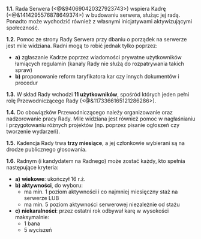**1.1.** Rada Serwera (<@&940690420327923743>) wspiera Kadrę (<@&1414295576878649374>) w budowaniu serwera, służąc jej radą. Ponadto może wychodzić również z własnymi inicjatywami aktywizującymi społeczność.

**1.2.** Pomoc ze strony Rady Serwera przy dbaniu o porządek na serwerze jest mile widziana. Radni mogą to robić jednak tylko poprzez:
- **a)** zgłaszanie Kadrze poprzez wiadomości prywatne użytkowników łamiących regulamin (kanały Rady nie służą do rozpatrywania takich spraw)
- **b)** proponowanie reform taryfikatora kar czy innych dokumentów i procedur

**1.3.** W skład Rady wchodzi __11 użytkowników__, spośród których jeden pełni rolę Przewodniczącego Rady (<@&1173366165121286286>).

**1.4.** Do obowiązków Przewodniczącego należy organizowanie oraz nadzorowanie pracy Rady. Mile widziana jest również pomoc w nagłaśnianiu i przygotowaniu różnych projektów (np. poprzez pisanie ogłoszeń czy tworzenie wydarzeń).

**1.5.** Kadencja Rady trwa __trzy miesiące__, a jej członkowie wybierani są na drodze publicznego głosowania.

**1.6.** Radnym (i kandydatem na Radnego) może zostać każdy, kto spełnia następujące kryteria:
- **a)** __wiekowe__: ukończył 16 r.ż.
- **b)** __aktywności__, do wyboru:
  - ma min. 1 poziom aktywności i co najmniej miesięczny staż na serwerze
    LUB
  - ma min. 5 poziom aktywności serwerowej niezależnie od stażu
- **c)** __niekaralności__: przez ostatni rok odbywał karę w wysokości maksymalnie:
  - 1 bana
  - 5 wyciszeń
